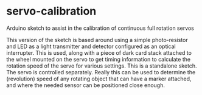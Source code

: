 # servo-calibration
Arduino sketch to assist in the calibration of continuous full rotation servos

This version of the sketch is based around using a simple photo-resistor and LED as a light
transmitter and detector configured as an optical interrupter.  This is used,
along with a piece of dark card stack attached to the wheel mounted on the
servo to get timing information to calculate the rotation speed of the servo
for various settings.  This is a standalone sketch.  The servo is controlled
separately.  Really this can be used to determine the (revolution) speed of any
rotating object that can have a marker attached, and where the needed sensor
can be positioned close enough.
